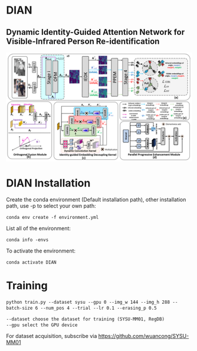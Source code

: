 # DIAN
## Dynamic Identity-Guided Attention Network for Visible-Infrared Person Re-identification
![image](https://github.com/gaopenghkbu/DIAN/blob/main/Model_architecture.png)
# DIAN Installation
Create the conda environment (Default installation path), other installation path, use -p to select your own path:
```
conda env create -f environment.yml
```
List all of the environment:
```
conda info -envs
```
To activate the environment:
```
conda activate DIAN
```
# Training
```
python train.py --dataset sysu --gpu 0 --img_w 144 --img_h 288 --batch-size 6 --num_pos 4 --trial --lr 0.1 --erasing_p 0.5 
```
```
--dataset choose the dataset for training (SYSU-MM01, RegDB)
--gpu select the GPU device
```
For dataset acquisition, subscribe via https://github.com/wuancong/SYSU-MM01
